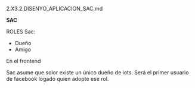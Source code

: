 2.X3.2.DISENYO_APLICACION_SAC.md

__SAC__

ROLES Sac:

- Dueño
- Amigo

En el frontend



Sac asume que solor existe un único dueño de iots. Será el primer usuario de facebook logado quien adopte ese rol. 
